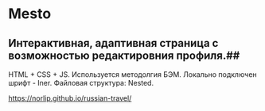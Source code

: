 # Mesto #

## Интерактивная, адаптивная страница с возможностью редактировния профиля.##

HTML + CSS + JS. Используется методолгия БЭМ. Локально подключен шрифт - Iner. Файловая структура: Nested.

https://norlip.github.io/russian-travel/